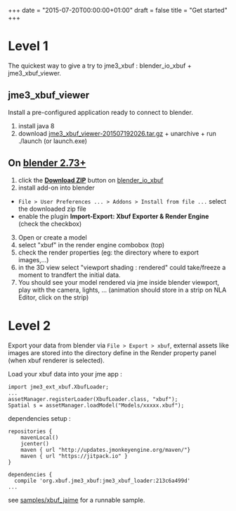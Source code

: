 +++
date = "2015-07-20T00:00:00+01:00"
draft = false
title = "Get started"
+++
# Level 1

The quickest way to give a try to jme3_xbuf : blender_io_xbuf + jme3_xbuf_viewer.

## jme3_xbuf_viewer

Install a pre-configured application ready to connect to blender.

1. install java 8
2. download [jme3_xbuf_viewer-201507192026.tar.gz](https://github.com/xbuf/jme3_xbuf/releases/download/0.4.0/jme3_xbuf_viewer-201507192026.tar.gz) + unarchive + run ./launch (or launch.exe)

## On [blender 2.73+](http://www.blender.org/)

1. click the **[Download ZIP](https://github.com/xbuf/blender_io_xbuf/archive/master.zip)** button on [blender_io_xbuf](https://github.com/xbuf/blender_io_xbuf)
2. install add-on into blender
  * `File > User Preferences ... > Addons > Install from file ...` select the downloaded zip file
  * enable the plugin **Import-Export: Xbuf Exporter & Render Engine** (check the checkbox)
3. Open or create a model
4. select "xbuf" in the render engine combobox (top)
5. check the render properties (eg: the directory where to export images,...)
6. in the 3D view select "viewport shading : rendered" could take/freeze a moment to trandfert the initial data.
7. You should see your model rendered via jme inside blender viewport, play with the camera, lights, ... (animation should store in a strip on NLA Editor, click on the strip)

# Level 2

Export your data from blender via `File > Export > xbuf`, external assets like images are stored into the directory define in the Render property panel (when xbuf renderer is selected).

Load your xbuf data into your jme app : 
```
import jme3_ext_xbuf.XbufLoader;
...
assetManager.registerLoader(XbufLoader.class, "xbuf");
Spatial s = assetManager.loadModel("Models/xxxxx.xbuf");
```

dependencies setup : 
```
repositories {
	mavenLocal()
	jcenter()
	maven { url "http://updates.jmonkeyengine.org/maven/"}
	maven { url "https://jitpack.io" }
}

dependencies {
  compile 'org.xbuf.jme3_xbuf:jme3_xbuf_loader:213c6a499d'
...
```

see [samples/xbuf_jaime](https://github.com/xbuf/jme3_xbuf/tree/master/samples/xbuf_jaime) for a runnable sample.
